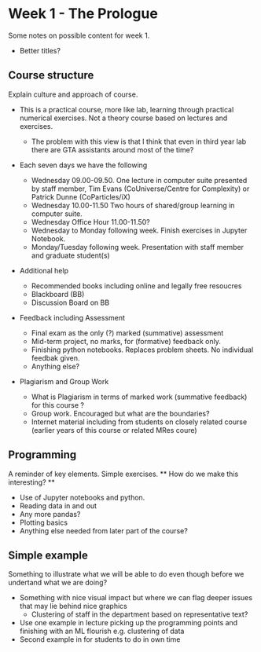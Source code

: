 # Week 1 - The Prologue

Some notes on possible content for week 1.  


* Better titles?

## Course structure 

Explain culture and approach of course.  

* This is a practical course, more like lab, learning through practical numerical exercises. Not a theory course based on lectures and exercises.
    - The problem with this view is that I think that even in third year lab there are GTA assistants around most of the time?

* Each seven days we have the following 
	- Wednesday 09.00-09.50. One lecture in computer suite presented by staff member, Tim Evans (CoUniverse/Centre for Complexity) or Patrick Dunne (CoParticles/iX)
	- Wednesday 10.00-11.50  Two hours of shared/group learning in computer suite. 
	- Wednesday Office Hour 11.00-11.50?
	- Wednesday to Monday following week. Finish exercises in Jupyter Notebook.
	- Monday/Tuesday following week. Presentation with staff member and graduate student(s)

* Additional help
    - Recommended books including online and legally free resoucres
	- Blackboard (BB)
	- Discussion Board on BB
	
* Feedback including Assessment
	- Final exam as the only (?) marked (summative) assessment
	- Mid-term project, no marks, for (formative) feedback only.
	- Finishing python notebooks. Replaces problem sheets. No individual feedbak given.
	- Anything else?
	
* Plagiarism and Group Work
	- What is Plagiarism in terms of marked work (summative feedback) for this course ?
	- Group work. Encouraged but what are the boundaries?
	- Internet material including from students on closely related course (earlier years of this course or related MRes coure) 

## Programming

A reminder of key elements. Simple exercises. ** How do we make this interesting? **

* Use of Jupyter notebooks and python. 
* Reading data in and out
* Any more pandas?
* Plotting basics
* Anything else needed from later part of the course? 


## Simple example

Something to illustrate what we will be able to do even though before we undertand what we are doing?

* Something with nice visual impact but where we can flag deeper issues that may lie behind nice graphics
    - Clustering of staff in the department based on representative text? 
* Use one example in lecture picking up the programming points and finishing with an ML flourish e.g. clustering of data
* Second example in for students to do in own time
